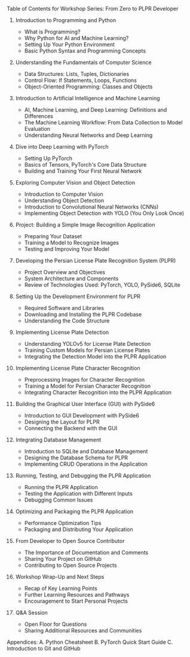 Table of Contents for Workshop Series: From Zero to PLPR Developer

1. Introduction to Programming and Python
   - What is Programming?
   - Why Python for AI and Machine Learning?
   - Setting Up Your Python Environment
   - Basic Python Syntax and Programming Concepts

2. Understanding the Fundamentals of Computer Science
   - Data Structures: Lists, Tuples, Dictionaries
   - Control Flow: If Statements, Loops, Functions
   - Object-Oriented Programming: Classes and Objects

3. Introduction to Artificial Intelligence and Machine Learning
   - AI, Machine Learning, and Deep Learning: Definitions and Differences
   - The Machine Learning Workflow: From Data Collection to Model Evaluation
   - Understanding Neural Networks and Deep Learning

4. Dive into Deep Learning with PyTorch
   - Setting Up PyTorch
   - Basics of Tensors, PyTorch's Core Data Structure
   - Building and Training Your First Neural Network

5. Exploring Computer Vision and Object Detection
   - Introduction to Computer Vision
   - Understanding Object Detection
   - Introduction to Convolutional Neural Networks (CNNs)
   - Implementing Object Detection with YOLO (You Only Look Once)

6. Project: Building a Simple Image Recognition Application
   - Preparing Your Dataset
   - Training a Model to Recognize Images
   - Testing and Improving Your Model

7. Developing the Persian License Plate Recognition System (PLPR)
   - Project Overview and Objectives
   - System Architecture and Components
   - Review of Technologies Used: PyTorch, YOLO, PySide6, SQLite

8. Setting Up the Development Environment for PLPR
   - Required Software and Libraries
   - Downloading and Installing the PLPR Codebase
   - Understanding the Code Structure

9. Implementing License Plate Detection
   - Understanding YOLOv5 for License Plate Detection
   - Training Custom Models for Persian License Plates
   - Integrating the Detection Model into the PLPR Application

10. Implementing License Plate Character Recognition
    - Preprocessing Images for Character Recognition
    - Training a Model for Persian Character Recognition
    - Integrating Character Recognition into the PLPR Application

11. Building the Graphical User Interface (GUI) with PySide6
    - Introduction to GUI Development with PySide6
    - Designing the Layout for PLPR
    - Connecting the Backend with the GUI

12. Integrating Database Management
    - Introduction to SQLite and Database Management
    - Designing the Database Schema for PLPR
    - Implementing CRUD Operations in the Application

13. Running, Testing, and Debugging the PLPR Application
    - Running the PLPR Application
    - Testing the Application with Different Inputs
    - Debugging Common Issues

14. Optimizing and Packaging the PLPR Application
    - Performance Optimization Tips
    - Packaging and Distributing Your Application

15. From Developer to Open Source Contributor
    - The Importance of Documentation and Comments
    - Sharing Your Project on GitHub
    - Contributing to Open Source Projects

16. Workshop Wrap-Up and Next Steps
    - Recap of Key Learning Points
    - Further Learning Resources and Pathways
    - Encouragement to Start Personal Projects

17. Q&A Session
    - Open Floor for Questions
    - Sharing Additional Resources and Communities

Appendices:
A. Python Cheatsheet
B. PyTorch Quick Start Guide
C. Introduction to Git and GitHub

